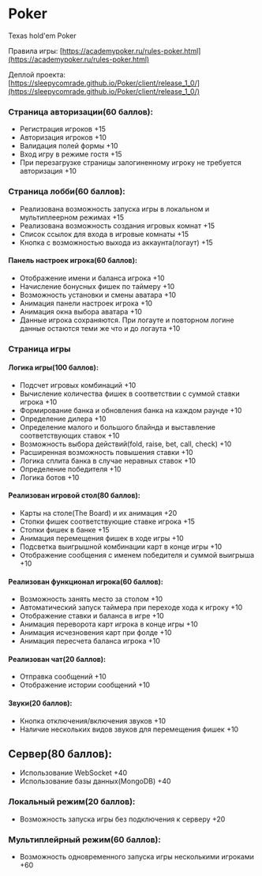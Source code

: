 # Poker

Texas hold'em Poker

Правила игры: [https://academypoker.ru/rules-poker.html](https://academypoker.ru/rules-poker.html)

Деплой проекта: [https://sleepycomrade.github.io/Poker/client/release_1_0/](https://sleepycomrade.github.io/Poker/client/release_1_0/)

### Страница авторизации(60 баллов):
- Регистрация игроков +15
- Авторизация игроков +10
- Валидация полей формы +10
- Вход игру в режиме гостя +15
- При перезагрузке страницы залогиненному игроку не требуется авторизация +10

### Страница лобби(60 баллов):
- Реализована возможность запуска игры в локальном и мультиплеерном режимах +15
- Реализована возможность создания игровых комнат +15
- Список ссылок для входа в игровые комнаты +15
 - Кнопка с возможностью выхода из аккаунта(логаут) +15

#### Панель настроек игрока(60 баллов):
 - Отображение имени и баланса игрока +10
 - Начисление бонусных фишек по таймеру +10
 - Возможность установки и смены аватара +10
 - Анимация панели настроек игрока +10
 - Анимация окна выбора аватара +10
 - Данные игрока сохраняются. При логауте и повторном логине данные остаются теми же что и до логаута +10

###  Страница игры

#### Логика игры(100 баллов):
- Подсчет игровых комбинаций +10
- Вычисление количества фишек в соответствии с суммой ставки игрока +10
- Формирование банка и обновления банка на каждом раунде +10
- Определение дилера +10
- Определение малого и большого блайнда и выставление соответствующих ставок +10
- Возможность выбора действий(fold, raise, bet, call, check) +10
- Расширенная возможность повышения ставки +10
- Логика сплита банка в случае неравных ставок +10
- Определение победителя +10
- Логика ботов +10


#### Реализован игровой стол(80 баллов):
- Карты на столе(The Board) и их анимация +20
- Стопки фишек соответствующие ставке игрока +15
- Стопки фишек в банке +15
- Анимация перемещения фишек в ходе игры +10
- Подсветка выигрышной комбинации карт в конце игры +10
- Отображение сообщения с именем победителя и суммой выигрыша +10

#### Реализован функционал игрока(60 баллов):
- Возможность занять место за столом +10
- Автоматический запуск таймера при переходе хода к игроку +10
- Отображение ставки и баланса в игре +10
- Анимация переворота карт игрока в конце игры +10
- Анимация исчезновения карт при фолде +10
- Анимация пересчета баланса игрока +10

#### Реализован чат(20 баллов):
- Отправка сообщений +10
- Отображение истории сообщений +10

#### Звуки(20 баллов):
- Кнопка отключения/включения звуков +10
- Наличие нескольких видов звуков для перемещения фишек +10

## Сервер(80 баллов):
- Использование WebSocket +40
- Использование базы данных(MongoDB) +40

### Локальный режим(20 баллов):
- Возможность запуска игры без подключения к серверу +20

### Мультиплейрный режим(60 баллов):
- Возможность одновременного запуска игры несколькими игроками +60